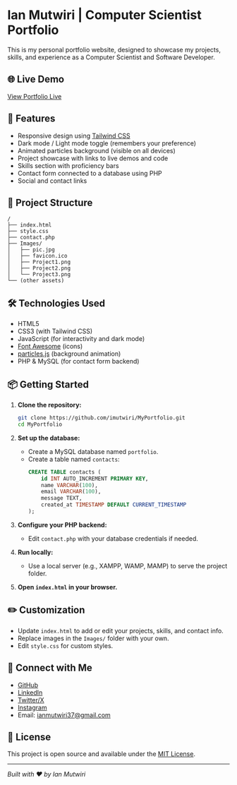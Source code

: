 # Ian Mutwiri | Computer Scientist Portfolio

This is my personal portfolio website, designed to showcase my projects, skills, and experience as a Computer Scientist and Software Developer.

## 🌐 Live Demo

[View Portfolio Live](https://imutwiri.github.io/MyPortfolio/)

## 🚀 Features

- Responsive design using [Tailwind CSS](https://tailwindcss.com/)
- Dark mode / Light mode toggle (remembers your preference)
- Animated particles background (visible on all devices)
- Project showcase with links to live demos and code
- Skills section with proficiency bars
- Contact form connected to a database using PHP
- Social and contact links

## 📁 Project Structure

```
/
├── index.html
├── style.css
├── contact.php
├── Images/
│   ├── pic.jpg
│   ├── favicon.ico
│   ├── Project1.png
│   ├── Project2.png
│   └── Project3.png
└── (other assets)
```

## 🛠️ Technologies Used

- HTML5
- CSS3 (with Tailwind CSS)
- JavaScript (for interactivity and dark mode)
- [Font Awesome](https://fontawesome.com/) (icons)
- [particles.js](https://vincentgarreau.com/particles.js/) (background animation)
- PHP & MySQL (for contact form backend)

## 📦 Getting Started

1. **Clone the repository:**
   ```bash
   git clone https://github.com/imutwiri/MyPortfolio.git
   cd MyPortfolio
   ```

2. **Set up the database:**
   - Create a MySQL database named `portfolio`.
   - Create a table named `contacts`:
     ```sql
     CREATE TABLE contacts (
         id INT AUTO_INCREMENT PRIMARY KEY,
         name VARCHAR(100),
         email VARCHAR(100),
         message TEXT,
         created_at TIMESTAMP DEFAULT CURRENT_TIMESTAMP
     );
     ```

3. **Configure your PHP backend:**
   - Edit `contact.php` with your database credentials if needed.

4. **Run locally:**
   - Use a local server (e.g., XAMPP, WAMP, MAMP) to serve the project folder.

5. **Open `index.html` in your browser.**

## ✏️ Customization

- Update `index.html` to add or edit your projects, skills, and contact info.
- Replace images in the `Images/` folder with your own.
- Edit `style.css` for custom styles.

## 🤝 Connect with Me

- [GitHub](https://github.com/imutwiri)
- [LinkedIn](https://www.linkedin.com/in/ian-mutwiri-4a842a373)
- [Twitter/X](https://x.com/IanMutw63084874)
- [Instagram](https://www.instagram.com/_m.iano/?hl=en)
- Email: [ianmutwiri37@gmail.com](mailto:ianmutwiri37@gmail.com)

## 📄 License

This project is open source and available under the [MIT License](LICENSE).

---

*Built with ❤️ by Ian Mutwiri*

